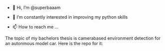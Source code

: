 - 👋 Hi, I’m @superbaaam
- 👀 I’m constantly interested in improving my python skills

- 📫 How to reach me ...

<!---
superbaaam/superbaaam is a ✨ special ✨ repository because its `README.md` (this file) appears on your GitHub profile.
You can click the Preview link to take a look at your changes.
--->


The topic of my bachelors thesis is camerabased environment detection for an autonmous model car. 
Here is the repo for it:
